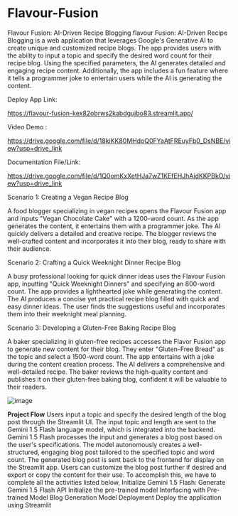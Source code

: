 # Flavour-Fusion
Flavour Fusion: AI-Driven Recipe Blogging
flavour Fusion: AI-Driven Recipe Blogging is a web application that leverages Google's Generative AI to create unique and customized recipe blogs. The app provides users with the ability to input a topic and specify the desired word count for their recipe blog. Using the specified parameters, the AI generates detailed and engaging recipe content. Additionally, the app includes a fun feature where it tells a programmer joke to entertain users while the AI is generating the content.

Deploy App Link:

https://flavour-fusion-kex82obrws2kabdgujbo83.streamlit.app/

Video Demo :

https://drive.google.com/file/d/18kiKK80MHdoQ0FYaAtFREuyFb0_DsNBE/view?usp=drive_link

Documentation File/Link:

https://drive.google.com/file/d/1Q0omKxXetHJa7wZ1KEfEHJhAidKKPBkO/view?usp=drive_link

Scenario 1: Creating a Vegan Recipe Blog

A food blogger specializing in vegan recipes opens the Flavour Fusion app and inputs "Vegan Chocolate Cake" with a 1200-word count. As the app generates the content, it entertains them with a programmer joke. The AI quickly delivers a detailed and creative recipe. The blogger reviews the well-crafted content and incorporates it into their blog, ready to share with their audience.

Scenario 2: Crafting a Quick Weeknight Dinner Recipe Blog

A busy professional looking for quick dinner ideas uses the Flavour Fusion app, inputting "Quick Weeknight Dinners" and specifying an 800-word count. The app provides a lighthearted joke while generating the content. The AI produces a concise yet practical recipe blog filled with quick and easy dinner ideas. The user finds the suggestions useful and incorporates them into their weeknight meal planning.

Scenario 3: Developing a Gluten-Free Baking Recipe Blog

A baker specializing in gluten-free recipes accesses the Flavor Fusion app to generate new content for their blog. They enter "Gluten-Free Bread" as the topic and select a 1500-word count. The app entertains with a joke during the content creation process. The AI delivers a comprehensive and well-detailed recipe. The baker reviews the high-quality content and publishes it on their gluten-free baking blog, confident it will be valuable to their readers.

![image](https://github.com/user-attachments/assets/f3c5c70d-0d6e-4757-86fa-50031084efbd)

**Project Flow**
Users input a topic and specify the desired length of the blog post through the Streamlit UI.
The input topic and length are sent to the Gemini 1.5 Flash language model, which is integrated into the backend.
Gemini 1.5 Flash processes the input and generates a blog post based on the user's specifications.
The model autonomously creates a well-structured, engaging blog post tailored to the specified topic and word count.
The generated blog post is sent back to the frontend for display on the Streamlit app.
Users can customize the blog post further if desired and export or copy the content for their use.
To accomplish this, we have to complete all the activities listed below,
Initialize Gemini 1.5 Flash:
Generate Gemini 1.5 Flash  API
Initialize the pre-trained model
Interfacing with Pre-trained Model
Blog Generation
Model Deployment
Deploy the application using Streamlit
